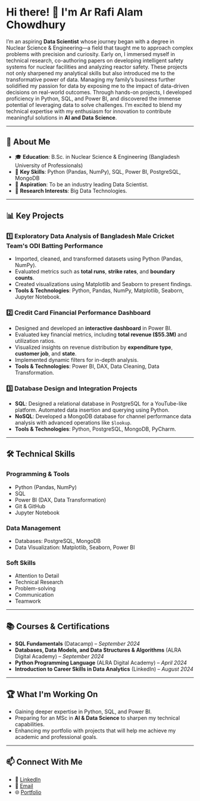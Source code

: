 # Hi there! 👋 I'm Ar Rafi Alam Chowdhury  
I’m an aspiring **Data Scientist** whose journey began with a degree in Nuclear Science & Engineering—a field that taught me to approach complex problems with precision and curiosity. Early on, I immersed myself in technical research, co-authoring papers on developing intelligent safety systems for nuclear facilities and analyzing reactor safety. These projects not only sharpened my analytical skills but also introduced me to the transformative power of data. Managing my family’s business further solidified my passion for data by exposing me to the impact of data-driven decisions on real-world outcomes. Through hands-on projects, I developed proficiency in Python, SQL, and Power BI, and discovered the immense potential of leveraging data to solve challenges. I’m excited to blend my technical expertise with my enthusiasm for innovation to contribute meaningful solutions in **AI and Data Science**.

---

## 🌟 **About Me**

- 🎓 **Education**: B.Sc. in Nuclear Science & Engineering (Bangladesh University of Professionals)  
- 🧠 **Key Skills**: Python (Pandas, NumPy), SQL, Power BI, PostgreSQL, MongoDB  
- 🚀 **Aspiration**: To be an industry leading Data Scientist.  
- 🔎 **Research Interests**: Big Data Technologies.  

---

## 📊 **Key Projects**

### 1️⃣ Exploratory Data Analysis of Bangladesh Male Cricket Team's ODI Batting Performance  
- Imported, cleaned, and transformed datasets using Python (Pandas, NumPy).  
- Evaluated metrics such as **total runs**, **strike rates**, and **boundary counts**.  
- Created visualizations using Matplotlib and Seaborn to present findings.  
- **Tools & Technologies**: Python, Pandas, NumPy, Matplotlib, Seaborn, Jupyter Notebook.  

### 2️⃣ Credit Card Financial Performance Dashboard  
- Designed and developed an **interactive dashboard** in Power BI.  
- Evaluated key financial metrics, including **total revenue ($55.3M)** and utilization ratios.  
- Visualized insights on revenue distribution by **expenditure type**, **customer job**, and **state**.  
- Implemented dynamic filters for in-depth analysis.  
- **Tools & Technologies**: Power BI, DAX, Data Cleaning, Data Transformation.  

### 3️⃣ Database Design and Integration Projects  
- **SQL**: Designed a relational database in PostgreSQL for a YouTube-like platform. Automated data insertion and querying using Python.  
- **NoSQL**: Developed a MongoDB database for channel performance data analysis with advanced operations like `$lookup`.  
- **Tools & Technologies**: Python, PostgreSQL, MongoDB, PyCharm.  

---

## 🛠 **Technical Skills**

### **Programming & Tools**  
- Python (Pandas, NumPy)  
- SQL  
- Power BI (DAX, Data Transformation)  
- Git & GitHub  
- Jupyter Notebook  

### **Data Management**  
- Databases: PostgreSQL, MongoDB  
- Data Visualization: Matplotlib, Seaborn, Power BI  

### **Soft Skills**  
- Attention to Detail  
- Technical Research  
- Problem-solving  
- Communication  
- Teamwork  

---

## 📚 **Courses & Certifications**

- **SQL Fundamentals** (Datacamp) – *September 2024*  
- **Databases, Data Models, and Data Structures & Algorithms** (ALRA Digital Academy) – *September 2024*  
- **Python Programming Language** (ALRA Digital Academy) – *April 2024*  
- **Introduction to Career Skills in Data Analytics** (LinkedIn) – *August 2024*  

---

## 🏆 **What I'm Working On**
- Gaining deeper expertise in Python, SQL, and Power BI.  
- Preparing for an MSc in **AI & Data Science** to sharpen my technical capabilities.  
- Enhancing my portfolio with projects that will help me achieve my academic and professional goals.  

---

## 📫 **Connect With Me**

- 💼 [LinkedIn](https://www.linkedin.com/in/arrafialam/)  
- 📧 [Email](arrafialam@gmail.com)  
- 🌐 [Portfolio](https://arrafialam1.github.io/)
